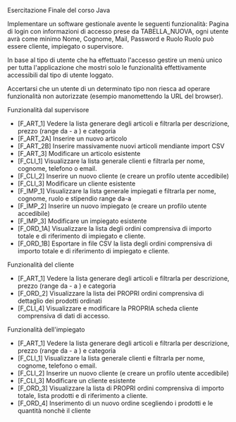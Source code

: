 Esercitazione Finale del corso Java

Implementare un software gestionale avente le seguenti funzionalità:
Pagina di login con informazioni di accesso prese da TABELLA_NUOVA, ogni utente avrà come minimo Nome, Cognome, Mail, Password e Ruolo
Ruolo può essere cliente, impiegato o supervisore.  

In base al tipo di utente che ha effettuato l'accesso gestire un menù unico per tutta l'applicazione che mostri solo le funzionalità effettivamente accessibili dal tipo di utente loggato.  

Accertarsi che un utente di un determinato tipo non riesca ad operare funzionalità non autorizzate (esempio manomettendo la URL del browser).  

Funzionalità dal supervisore
- [F_ART_1] Vedere la lista generare degli articoli e filtrarla per descrizione, prezzo (range da - a ) e categoria 
- [F_ART_2A] Inserire un nuovo articolo
- [F_ART_2B] Inserire massivamente nuovi articoli mendiante import CSV
- [F_ART_3] Modificare un articolo esistente
- [F_CLI_1] Visualizzare la lista generale clienti e filtrarla per nome, cognome, telefono o email.
- [F_CLI_2] Inserire un nuovo cliente (e creare un profilo utente accedibile)
- [F_CLI_3] Modificare un cliente esistente
- [F_IMP_1] Visualizzare la lista generale impiegati e filtrarla per nome, cognome, ruolo e stipendio range da-a
- [F_IMP_2] Inserire un nuovo impiegato (e creare un profilo utente accedibile)
- [F_IMP_3] Modificare un impiegato esistente
- [F_ORD_1A] Visualizzare la lista degli ordini comprensiva di importo totale e di riferimento di impiegato e cliente.
- [F_ORD_1B] Esportare in file CSV la lista degli ordini comprensiva di importo totale e di riferimento di impiegato e cliente.

Funzionalità del cliente
- [F_ART_1] Vedere la lista generare degli articoli e filtrarla per descrizione, prezzo (range da - a ) e categoria
- [F_ORD_2] Visualizzare la lista dei PROPRI ordini comprensiva di dettaglio dei prodotti ordinati
- [F_CLI_4] Visualizzare e modificare la PROPRIA scheda cliente comprensiva di dati di accesso.

Funzionalità dell'impiegato
- [F_ART_1] Vedere la lista generare degli articoli e filtrarla per descrizione, prezzo (range da - a ) e categoria
- [F_CLI_1] Visualizzare la lista generale clienti e filtrarla per nome, cognome, telefono o email.
- [F_CLI_2] Inserire un nuovo cliente (e creare un profilo utente accedibile)
- [F_CLI_3] Modificare un cliente esistente
- [F_ORD_3] Visualizzare la lista di PROPRI ordini comprensiva di importo totale, lista prodotti e di riferimento a cliente.
- [F_ORD_4] Inserimento di un nuovo ordine scegliendo i prodotti e le quantità nonchè il cliente
